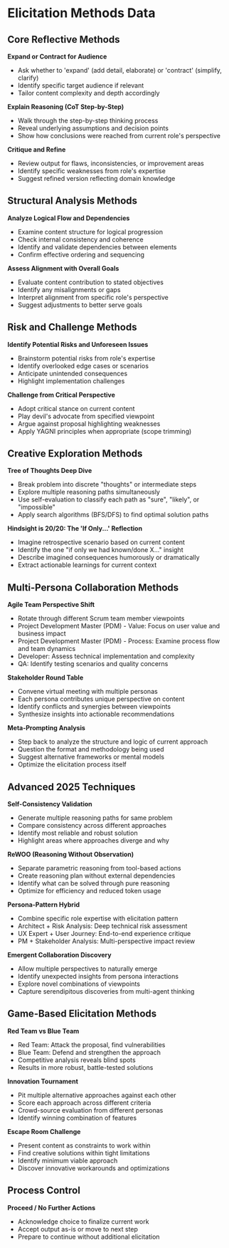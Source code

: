 # Elicitation Methods Data

## Core Reflective Methods

**Expand or Contract for Audience**

-  Ask whether to 'expand' (add detail, elaborate) or 'contract' (simplify, clarify)
-  Identify specific target audience if relevant
-  Tailor content complexity and depth accordingly

**Explain Reasoning (CoT Step-by-Step)**

-  Walk through the step-by-step thinking process
-  Reveal underlying assumptions and decision points
-  Show how conclusions were reached from current role's perspective

**Critique and Refine**

-  Review output for flaws, inconsistencies, or improvement areas
-  Identify specific weaknesses from role's expertise
-  Suggest refined version reflecting domain knowledge

## Structural Analysis Methods

**Analyze Logical Flow and Dependencies**

-  Examine content structure for logical progression
-  Check internal consistency and coherence
-  Identify and validate dependencies between elements
-  Confirm effective ordering and sequencing

**Assess Alignment with Overall Goals**

-  Evaluate content contribution to stated objectives
-  Identify any misalignments or gaps
-  Interpret alignment from specific role's perspective
-  Suggest adjustments to better serve goals

## Risk and Challenge Methods

**Identify Potential Risks and Unforeseen Issues**

-  Brainstorm potential risks from role's expertise
-  Identify overlooked edge cases or scenarios
-  Anticipate unintended consequences
-  Highlight implementation challenges

**Challenge from Critical Perspective**

-  Adopt critical stance on current content
-  Play devil's advocate from specified viewpoint
-  Argue against proposal highlighting weaknesses
-  Apply YAGNI principles when appropriate (scope trimming)

## Creative Exploration Methods

**Tree of Thoughts Deep Dive**

-  Break problem into discrete "thoughts" or intermediate steps
-  Explore multiple reasoning paths simultaneously
-  Use self-evaluation to classify each path as "sure", "likely", or "impossible"
-  Apply search algorithms (BFS/DFS) to find optimal solution paths

**Hindsight is 20/20: The 'If Only...' Reflection**

-  Imagine retrospective scenario based on current content
-  Identify the one "if only we had known/done X..." insight
-  Describe imagined consequences humorously or dramatically
-  Extract actionable learnings for current context

## Multi-Persona Collaboration Methods

**Agile Team Perspective Shift**

-  Rotate through different Scrum team member viewpoints
-  Project Development Master (PDM) - Value: Focus on user value and business impact
-  Project Development Master (PDM) - Process: Examine process flow and team dynamics
-  Developer: Assess technical implementation and complexity
-  QA: Identify testing scenarios and quality concerns

**Stakeholder Round Table**

-  Convene virtual meeting with multiple personas
-  Each persona contributes unique perspective on content
-  Identify conflicts and synergies between viewpoints
-  Synthesize insights into actionable recommendations

**Meta-Prompting Analysis**

-  Step back to analyze the structure and logic of current approach
-  Question the format and methodology being used
-  Suggest alternative frameworks or mental models
-  Optimize the elicitation process itself

## Advanced 2025 Techniques

**Self-Consistency Validation**

-  Generate multiple reasoning paths for same problem
-  Compare consistency across different approaches
-  Identify most reliable and robust solution
-  Highlight areas where approaches diverge and why

**ReWOO (Reasoning Without Observation)**

-  Separate parametric reasoning from tool-based actions
-  Create reasoning plan without external dependencies
-  Identify what can be solved through pure reasoning
-  Optimize for efficiency and reduced token usage

**Persona-Pattern Hybrid**

-  Combine specific role expertise with elicitation pattern
-  Architect + Risk Analysis: Deep technical risk assessment
-  UX Expert + User Journey: End-to-end experience critique
-  PM + Stakeholder Analysis: Multi-perspective impact review

**Emergent Collaboration Discovery**

-  Allow multiple perspectives to naturally emerge
-  Identify unexpected insights from persona interactions
-  Explore novel combinations of viewpoints
-  Capture serendipitous discoveries from multi-agent thinking

## Game-Based Elicitation Methods

**Red Team vs Blue Team**

-  Red Team: Attack the proposal, find vulnerabilities
-  Blue Team: Defend and strengthen the approach
-  Competitive analysis reveals blind spots
-  Results in more robust, battle-tested solutions

**Innovation Tournament**

-  Pit multiple alternative approaches against each other
-  Score each approach across different criteria
-  Crowd-source evaluation from different personas
-  Identify winning combination of features

**Escape Room Challenge**

-  Present content as constraints to work within
-  Find creative solutions within tight limitations
-  Identify minimum viable approach
-  Discover innovative workarounds and optimizations

## Process Control

**Proceed / No Further Actions**

-  Acknowledge choice to finalize current work
-  Accept output as-is or move to next step
-  Prepare to continue without additional elicitation
